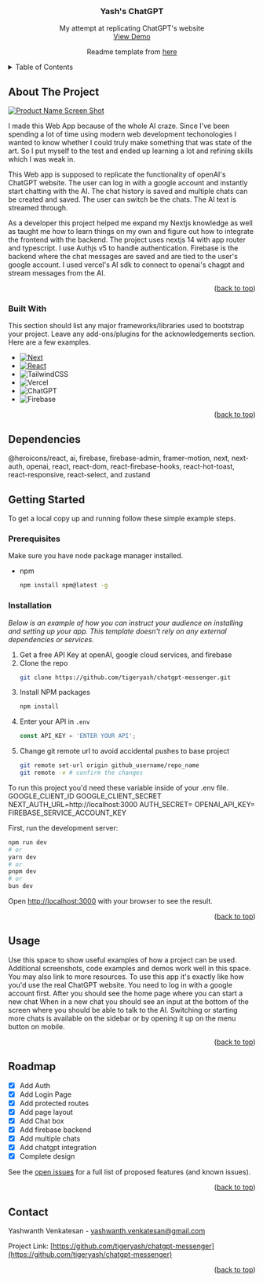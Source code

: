  <!-- Improved compatibility of back to top link: See: https://github.com/othneildrew/Best-README-Template/pull/73 -->
<a id="readme-top"></a>

<!-- PROJECT LOGO -->
<br />
<div align="center">

  <h3 align="center">Yash's ChatGPT</h3>

  <p align="center">
    My attempt at replicating ChatGPT's website
    <br />
    <a href="https://chatgpt-messenger-five.vercel.app/">View Demo</a>
    <p>
     Readme template from <a href="https://github.com/othneildrew/Best-README-Template/tree/main">here</a>
    </p>
</div>



<!-- TABLE OF CONTENTS -->
<details>
  <summary>Table of Contents</summary>
  <ol>
    <li>
      <a href="#about-the-project">About The Project</a>
      <ul>
        <li><a href="#built-with">Built With</a></li>
      </ul>
    </li>
    <li>
      <a href="#getting-started">Getting Started</a>
      <ul>
        <li><a href="#prerequisites">Prerequisites</a></li>
        <li><a href="#installation">Installation</a></li>
      </ul>
    </li>
    <li><a href="#usage">Usage</a></li>
    <li><a href="#roadmap">Roadmap</a></li>
    <li><a href="#contact">Contact</a></li>
  </ol>
</details>



<!-- ABOUT THE PROJECT -->
## About The Project

[![Product Name Screen Shot][product-screenshot]](https://chatgpt-messenger-five.vercel.app/)

I made this Web App because of the whole AI craze. Since I've been spending a lot of time using modern web development techonologies I wanted to know whether I could truly make something that was state of the art. So I put myself to the test and ended up learning a lot and refining skills which I was weak in. 

This Web app is supposed to replicate the functionality of openAI's ChatGPT website. The user can log in with a google account and instantly start chatting with the AI. The chat history is saved and multiple chats can be created and saved. The user can switch be the chats. The AI text is streamed through. 

As a developer this project helped me expand my Nextjs knowledge as well as taught me how to learn things on my own and figure out how to integrate the frontend with the backend. The project uses nextjs 14 with app router and typescript. I use Authjs v5 to handle authentication. Firebase is the backend where the chat messages are saved and are tied to the user's google account. I used vercel's AI sdk to connect to openai's chagpt and stream messages from the AI. 

<p align="right">(<a href="#readme-top">back to top</a>)</p>


### Built With

This section should list any major frameworks/libraries used to bootstrap your project. Leave any add-ons/plugins for the acknowledgements section. Here are a few examples.

* [![Next][Next.js]][Next-url]
* [![React][React.js]][React-url]
* ![TailwindCSS](https://img.shields.io/badge/tailwindcss-%2338B2AC.svg?style=for-the-badge&logo=tailwind-css&logoColor=white)
* ![Vercel](https://img.shields.io/badge/vercel-%23000000.svg?style=for-the-badge&logo=vercel&logoColor=white)
* ![ChatGPT](https://img.shields.io/badge/chatGPT-74aa9c?style=for-the-badge&logo=openai&logoColor=white)
* ![Firebase](https://img.shields.io/badge/firebase-a08021?style=for-the-badge&logo=firebase&logoColor=ffcd34)

<p align="right">(<a href="#readme-top">back to top</a>)</p>

## Dependencies
@heroicons/react,
ai,
firebase,
firebase-admin,
framer-motion,
next,
next-auth,
openai,
react,
react-dom,
react-firebase-hooks,
react-hot-toast,
react-responsive,
react-select, and
zustand



<!-- GETTING STARTED -->
## Getting Started

To get a local copy up and running follow these simple example steps.

### Prerequisites

Make sure you have node package manager installed.
* npm
  ```sh
  npm install npm@latest -g
  ```

### Installation

_Below is an example of how you can instruct your audience on installing and setting up your app. This template doesn't rely on any external dependencies or services._

1. Get a free API Key at openAI, google cloud services, and firebase
2. Clone the repo
   ```sh
   git clone https://github.com/tigeryash/chatgpt-messenger.git
   ```
3. Install NPM packages
   ```sh
   npm install
   ```
4. Enter your API in `.env`
   ```js
   const API_KEY = 'ENTER YOUR API';
   ```
5. Change git remote url to avoid accidental pushes to base project
   ```sh
   git remote set-url origin github_username/repo_name
   git remote -v # confirm the changes
   ```
To run this project you'd need these variable inside of your .env file.
GOOGLE_CLIENT_ID
GOOGLE_CLIENT_SECRET
NEXT_AUTH_URL=http://localhost:3000
AUTH_SECRET=
OPENAI_API_KEY=
FIREBASE_SERVICE_ACCOUNT_KEY

First, run the development server:

```bash
npm run dev
# or
yarn dev
# or
pnpm dev
# or
bun dev
```

Open [http://localhost:3000](http://localhost:3000) with your browser to see the result.


<p align="right">(<a href="#readme-top">back to top</a>)</p>



<!-- USAGE EXAMPLES -->
## Usage

Use this space to show useful examples of how a project can be used. Additional screenshots, code examples and demos work well in this space. You may also link to more resources.
To use this app it's exactly like how you'd use the real ChatGPT website. You need to log in with a google account first. After you should see the home page where you can start a new chat 
When in a new chat you should see an input at the bottom of the screen where you should be able to talk to the AI. 
Switching or starting more chats is available on the sidebar or by opening it up on the menu button on mobile.

<p align="right">(<a href="#readme-top">back to top</a>)</p>


<!-- ROADMAP -->
## Roadmap

- [x] Add Auth
- [x] Add Login Page
- [x] Add protected routes
- [x] Add page layout
- [x] Add Chat box
- [x] Add firebase backend
- [x] Add multiple chats
- [x] Add chatgpt integration
- [x] Complete design

See the [open issues](https://github.com/tigeryash/chatgpt-messenger/issues) for a full list of proposed features (and known issues).

<p align="right">(<a href="#readme-top">back to top</a>)</p>

<!-- CONTACT -->
## Contact

Yashwanth Venkatesan - yashwanth.venkatesan@gmail.com

Project Link: [https://github.com/tigeryash/chatgpt-messenger](https://github.com/tigeryash/chatgpt-messenger)

<p align="right">(<a href="#readme-top">back to top</a>)</p>

<!-- MARKDOWN LINKS & IMAGES -->
<!-- https://www.markdownguide.org/basic-syntax/#reference-style-links -->
[product-screenshot]: images/screenshot.png
[Next.js]: https://img.shields.io/badge/next.js-000000?style=for-the-badge&logo=nextdotjs&logoColor=white
[Next-url]: https://nextjs.org/
[React.js]: https://img.shields.io/badge/React-20232A?style=for-the-badge&logo=react&logoColor=61DAFB
[React-url]: https://reactjs.org/
